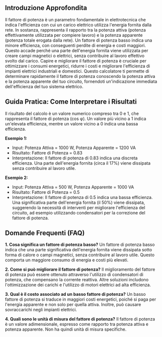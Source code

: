 ## Introduzione Approfondita

Il fattore di potenza è un parametro fondamentale in elettrotecnica che indica l'efficienza con cui un carico elettrico utilizza l'energia fornita dalla rete.  In sostanza, rappresenta il rapporto tra la potenza attiva (potenza effettivamente utilizzata per compiere lavoro) e la potenza apparente (potenza totale erogata dalla rete). Un fattore di potenza basso indica una minore efficienza, con conseguenti perdite di energia e costi maggiori.  Questo accade perché una parte dell'energia fornita viene utilizzata per creare campi magnetici o elettrici, senza contribuire al lavoro effettivo svolto dal carico.  Capire e migliorare il fattore di potenza è cruciale per ottimizzare i consumi energetici, ridurre i costi e migliorare l'efficienza di impianti elettrici industriali e domestici.  Questo calcolatore ti permette di determinare rapidamente il fattore di potenza conoscendo la potenza attiva e la potenza apparente del tuo circuito, fornendoti un'indicazione immediata dell'efficienza del tuo sistema elettrico.

## Guida Pratica: Come Interpretare i Risultati

Il risultato del calcolo è un valore numerico compreso tra 0 e 1, che rappresenta il fattore di potenza (cos φ).  Un valore più vicino a 1 indica un'elevata efficienza, mentre un valore vicino a 0 indica una bassa efficienza.

**Esempio 1:**
- Input: Potenza Attiva = 1000 W, Potenza Apparente = 1200 VA
- Risultato: Fattore di Potenza = 0.83
- Interpretazione: Il fattore di potenza di 0.83 indica una discreta efficienza.  Una parte dell'energia fornita (circa il 17%) viene dissipata senza contribuire al lavoro utile.

**Esempio 2:**
- Input: Potenza Attiva = 500 W, Potenza Apparente = 1000 VA
- Risultato: Fattore di Potenza = 0.5
- Interpretazione: Il fattore di potenza di 0.5 indica una bassa efficienza.  Una significativa parte dell'energia fornita (il 50%) viene dissipata, suggerendo la necessità di interventi per migliorare l'efficienza del circuito, ad esempio utilizzando condensatori per la correzione del fattore di potenza.

## Domande Frequenti (FAQ)

**1. Cosa significa un fattore di potenza basso?**
Un fattore di potenza basso indica che una parte significativa dell'energia fornita viene dissipata sotto forma di calore o campi magnetici, senza contribuire al lavoro utile. Questo comporta un maggiore consumo di energia e costi più elevati.

**2. Come si può migliorare il fattore di potenza?**
Il miglioramento del fattore di potenza può essere ottenuto attraverso l'utilizzo di condensatori di potenza, che compensano la corrente reattiva.  Altre soluzioni includono l'ottimizzazione dei carichi e l'utilizzo di motori elettrici ad alta efficienza.

**3. Qual è il costo associato ad un basso fattore di potenza?**
Un basso fattore di potenza si traduce in maggiori costi energetici, poiché si paga per l'energia apparente e non solo per quella attiva.  Inoltre, può causare sovraccarichi negli impianti elettrici.

**4.  Quali sono le unità di misura del fattore di potenza?**
Il fattore di potenza è un valore adimensionale, espresso come rapporto tra potenza attiva e potenza apparente.  Non ha quindi unità di misura specifiche.